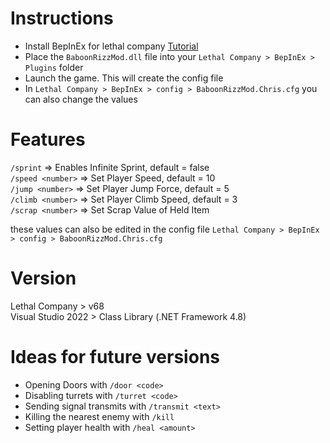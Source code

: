 # Instructions

- Install BepInEx for lethal company [Tutorial](https://www.youtube.com/watch?v=_amdmNMWgTI)
- Place the `BaboonRizzMod.dll` file into your `Lethal Company > BepInEx > Plugins` folder
- Launch the game. This will create the config file
- In `Lethal Company > BepInEx > config > BaboonRizzMod.Chris.cfg` you can also change the values

# Features

`/sprint`   => Enables Infinite Sprint, default = false  
`/speed <number>`   => Set Player Speed, default = 10  
`/jump <number>`   => Set Player Jump Force, default = 5  
`/climb <number>`   => Set Player Climb Speed, default = 3  
`/scrap <number>`   => Set Scrap Value of Held Item

these values can also be edited in the config file `Lethal Company > BepInEx > config > BaboonRizzMod.Chris.cfg`  

# Version

Lethal Company > v68  
Visual Studio 2022 > Class Library (.NET Framework 4.8)  

# Ideas for future versions

- Opening Doors with `/door <code>`  
- Disabling turrets with `/turret <code>`  
- Sending signal transmits with `/transmit <text>`  
- Killing the nearest enemy with `/kill`  
- Setting player health with `/heal <amount>`  